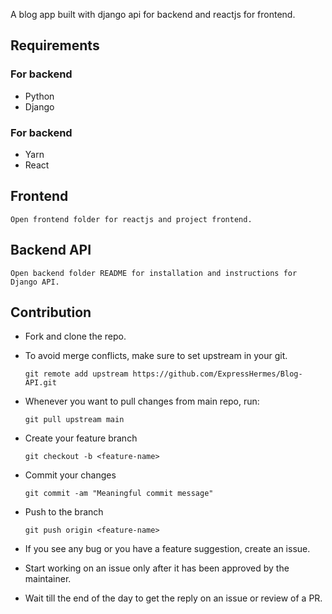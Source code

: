 A blog app built with django api for backend and reactjs for frontend.

## Requirements
### For backend
- Python
- Django

### For backend
- Yarn
- React


## Frontend
    Open frontend folder for reactjs and project frontend.

## Backend API
    Open backend folder README for installation and instructions for Django API.

## Contribution
- Fork and clone the repo.  
- To avoid merge conflicts, make sure to set upstream in your git.
    ```
    git remote add upstream https://github.com/ExpressHermes/Blog-API.git
    ```
- Whenever you want to pull changes from main repo, run:
    ```
    git pull upstream main
    ```
- Create your feature branch
    ```
    git checkout -b <feature-name>
    ```
- Commit your changes
    ```
    git commit -am "Meaningful commit message"
    ```
- Push to the branch
    ```
    git push origin <feature-name>
    ```

- If you see any bug or you have a feature suggestion, create an issue.
- Start working on an issue only after it has been approved by the maintainer.
- Wait till the end of the day to get the reply on an issue or review of a PR.




